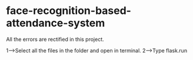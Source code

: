 # face-recognition-based-attendance-system
All the errors are rectified in this project.

1-->Select all the files in the folder and open in terminal.
2-->Type flask.run

